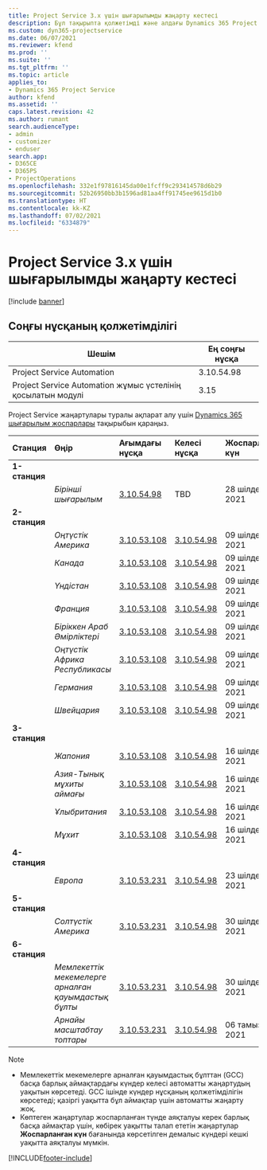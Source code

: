```yaml
---
title: Project Service 3.x үшін шығарылымды жаңарту кестесі
description: Бұл тақырыпта қолжетімді және алдағы Dynamics 365 Project Service Automation шығарылымдары туралы ақпарат берілген.
ms.custom: dyn365-projectservice
ms.date: 06/07/2021
ms.reviewer: kfend
ms.prod: ''
ms.suite: ''
ms.tgt_pltfrm: ''
ms.topic: article
applies_to:
- Dynamics 365 Project Service
author: kfend
ms.assetid: ''
caps.latest.revision: 42
ms.author: rumant
search.audienceType:
- admin
- customizer
- enduser
search.app:
- D365CE
- D365PS
- ProjectOperations
ms.openlocfilehash: 332e1f97816145da00e1fcff9c293414578d6b29
ms.sourcegitcommit: 52b26950bb3b1596ad81aa4ff91745ee9615d1b0
ms.translationtype: HT
ms.contentlocale: kk-KZ
ms.lasthandoff: 07/02/2021
ms.locfileid: "6334879"
---
```

# <a name="update-release-schedule-for-project-service-3x"></a>Project Service 3.x үшін шығарылымды жаңарту кестесі

[!include [banner](../includes/psa-now-project-operations.md)]

## <a name="latest-version-availability"></a>Соңғы нұсқаның қолжетімділігі

| Шешім  | Ең соңғы нұсқа |
|-------|----|
| Project Service Automation    | 3.10.54.98 |
| Project Service Automation жұмыс үстелінің қосылатын модулі                | 3.15          |

Project Service жаңартулары туралы ақпарат алу үшін [Dynamics 365 шығарылым жоспарлары](/dynamics365/release-plans/) тақырыбын қараңыз. 

| Станция  | Өңір | Ағымдағы нұсқа | Келесі нұсқа |  Жоспарланған күн
| :---   | :---   | :---   | :---   |:---   |         
|<strong>1-станция</strong> | |  |  | |
| | <i>Бірінші шығарылым</i> | [3.10.54.98](whats-new-ur-33.md) | TBD | 28 шілде, 2021
|<strong>2-станция</strong> | |  |  | |
| | <i>Оңтүстік Америка</i> | [3.10.53.108](whats-new-ur-32.md) | [3.10.54.98](whats-new-ur-33.md) | 09 шілде, 2021
| | <i>Канада</i> | [3.10.53.108](whats-new-ur-32.md) | [3.10.54.98](whats-new-ur-33.md) | 09 шілде, 2021
| | <i>Үндістан</i> | [3.10.53.108](whats-new-ur-32.md) | [3.10.54.98](whats-new-ur-33.md) | 09 шілде, 2021
| | <i>Франция</i> | [3.10.53.108](whats-new-ur-32.md) | [3.10.54.98](whats-new-ur-33.md) | 09 шілде, 2021
| | <i>Біріккен Араб Әмірліктері</i> | [3.10.53.108](whats-new-ur-32.md) | [3.10.54.98](whats-new-ur-33.md) | 09 шілде, 2021
| | <i>Оңтүстік Африка Республикасы</i> | [3.10.53.108](whats-new-ur-32.md) | [3.10.54.98](whats-new-ur-33.md) | 09 шілде, 2021
| | <i>Германия</i> | [3.10.53.108](whats-new-ur-32.md) | [3.10.54.98](whats-new-ur-33.md) | 09 шілде, 2021
| | <i>Швейцария</i> | [3.10.53.108](whats-new-ur-32.md) | [3.10.54.98](whats-new-ur-33.md) | 09 шілде, 2021
|<strong>3-станция</strong> | |  |  | |
| | <i>Жапония</i> | [3.10.53.108](whats-new-ur-32.md) | [3.10.54.98](whats-new-ur-33.md) | 16 шілде, 2021
| | <i>Азия-Тынық мұхиты аймағы</i> | [3.10.53.108](whats-new-ur-32.md) | [3.10.54.98](whats-new-ur-33.md) | 16 шілде, 2021
| | <i>Ұлыбритания</i> | [3.10.53.108](whats-new-ur-32.md) | [3.10.54.98](whats-new-ur-33.md) | 16 шілде, 2021
| | <i>Мұхит</i> | [3.10.53.108](whats-new-ur-32.md) | [3.10.54.98](whats-new-ur-33.md) | 16 шілде, 2021
|<strong>4-станция</strong> | |  |  | |
| | <i>Европа</i> | [3.10.53.231](whats-new-ur-32-5.md) | [3.10.54.98](whats-new-ur-33.md) | 23 шілде, 2021
|<strong>5-станция</strong> | |  |  | |
| | <i>Солтүстік Америка</i> | [3.10.53.231](whats-new-ur-32-5.md) | [3.10.54.98](whats-new-ur-33.md) | 30 шілде, 2021
|<strong>6-станция</strong> | |  |  | |
| | <i>Мемлекеттік мекемелерге арналған қауымдастық бұлты</i> | [3.10.53.231](whats-new-ur-32-5.md) | [3.10.54.98](whats-new-ur-33.md) | 30 шілде, 2021
| | <i>Арнайы масштабтау топтары</i> | [3.10.53.231](whats-new-ur-32-5.md) | [3.10.54.98](whats-new-ur-33.md) | 06 тамыз, 2021

>[!Note]
> - Мемлекеттік мекемелерге арналған қауымдастық бұлттан (GCC) басқа барлық аймақтардағы күндер келесі автоматты жаңартудың уақытын көрсетеді. GCC ішінде күндер нұсқаның қолжетімділігін көрсетеді; қазіргі уақытта бұл аймақтар үшін автоматты жаңарту жоқ.
> - Көптеген жаңартулар жоспарланған түнде аяқталуы керек барлық басқа аймақтар үшін, көбірек уақытты талап ететін жаңартулар **Жоспарланған күн** бағанында көрсетілген демалыс күндері кешкі уақытта аяқталуы мүмкін.


[!INCLUDE[footer-include](../includes/footer-banner.md)]
